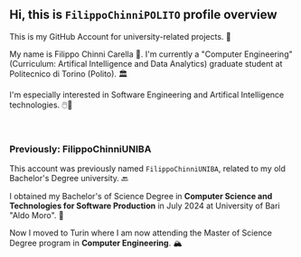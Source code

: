 ## Hi, this is ```FilippoChinniPOLITO``` profile overview

This is my GitHub Account for university-related projects. 📖

My name is Filippo Chinni Carella 👋. I'm currently a "Computer Engineering" (Curriculum: Artifical Intelligence and Data Analytics) graduate student at Politecnico di Torino (Polito). 🏛️

I'm especially interested in Software Engineering and Artifical Intelligence technologies. 🖱️🤖

<br>

### Previously: FilippoChinniUNIBA

This account was previously named ```FilippoChinniUNIBA```, related to my old Bachelor's Degree university. 🔙

I obtained my Bachelor's of Science Degree in **Computer Science and Technologies for Software Production** in July 2024 at University of Bari "Aldo Moro". 📜

Now I moved to Turin where I am now attending the Master of Science Degree program in **Computer Engineering**. 🏔️


